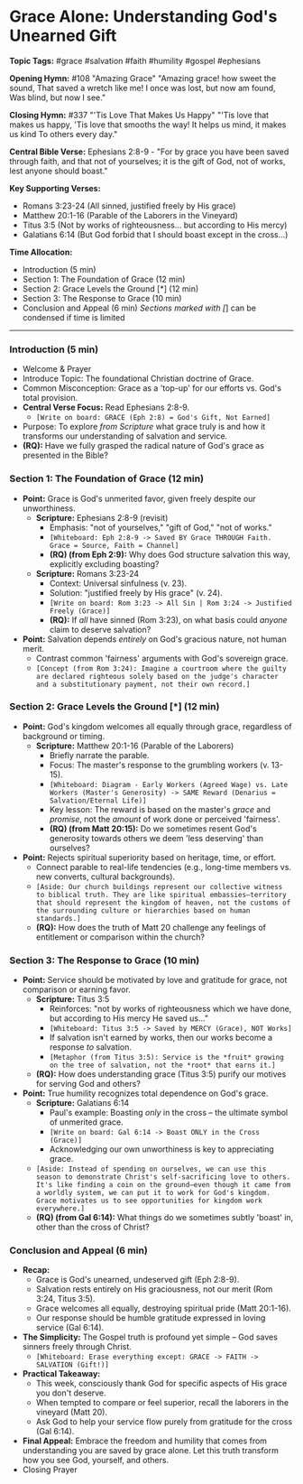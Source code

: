 # Grace Alone: Understanding God's Unearned Gift

**Topic Tags:** #grace #salvation #faith #humility #gospel #ephesians

**Opening Hymn:** #108 "Amazing Grace"
"Amazing grace! how sweet the sound, That saved a wretch like me! I once was lost, but now am found, Was blind, but now I see."

**Closing Hymn:** #337 "'Tis Love That Makes Us Happy"
"'Tis love that makes us happy, 'Tis love that smooths the way! It helps us mind, it makes us kind To others every day."

**Central Bible Verse:** Ephesians 2:8-9 - "For by grace you have been saved through faith, and that not of yourselves; it is the gift of God, not of works, lest anyone should boast."

**Key Supporting Verses:**
*   Romans 3:23-24 (All sinned, justified freely by His grace)
*   Matthew 20:1-16 (Parable of the Laborers in the Vineyard)
*   Titus 3:5 (Not by works of righteousness... but according to His mercy)
*   Galatians 6:14 (But God forbid that I should boast except in the cross...)

**Time Allocation:**
- Introduction (5 min)
- Section 1: The Foundation of Grace (12 min)
- Section 2: Grace Levels the Ground [*] (12 min)
- Section 3: The Response to Grace (10 min)
- Conclusion and Appeal (6 min)
*Sections marked with [*] can be condensed if time is limited

---

### Introduction (5 min)

-   Welcome & Prayer
-   Introduce Topic: The foundational Christian doctrine of Grace.
-   Common Misconception: Grace as a 'top-up' for our efforts vs. God's total provision.
-   **Central Verse Focus:** Read Ephesians 2:8-9.
    -   `[Write on board: GRACE (Eph 2:8) = God's Gift, Not Earned]`
-   Purpose: To explore *from Scripture* what grace truly is and how it transforms our understanding of salvation and service.
-   **(RQ):** Have we fully grasped the radical nature of God's grace as presented in the Bible?

### Section 1: The Foundation of Grace (12 min)

-   **Point:** Grace is God's unmerited favor, given freely despite our unworthiness.
    -   **Scripture:** Ephesians 2:8-9 (revisit)
        -   Emphasis: "not of yourselves," "gift of God," "not of works."
        -   `[Whiteboard: Eph 2:8-9 -> Saved BY Grace THROUGH Faith. Grace = Source, Faith = Channel]`
        -   **(RQ) (from Eph 2:9):** Why does God structure salvation this way, explicitly excluding boasting?
    -   **Scripture:** Romans 3:23-24
        -   Context: Universal sinfulness (v. 23).
        -   Solution: "justified freely by His grace" (v. 24).
        -   `[Write on board: Rom 3:23 -> All Sin | Rom 3:24 -> Justified Freely (Grace)]`
        -   **(RQ):** If *all* have sinned (Rom 3:23), on what basis could *anyone* claim to deserve salvation?
-   **Point:** Salvation depends *entirely* on God's gracious nature, not human merit.
    -   Contrast common 'fairness' arguments with God's sovereign grace.
    -   `[Concept (from Rom 3:24): Imagine a courtroom where the guilty are declared righteous solely based on the judge's character and a substitutionary payment, not their own record.]`

### Section 2: Grace Levels the Ground [*] (12 min)

-   **Point:** God's kingdom welcomes all equally through grace, regardless of background or timing.
    -   **Scripture:** Matthew 20:1-16 (Parable of the Laborers)
        -   Briefly narrate the parable.
        -   Focus: The master's response to the grumbling workers (v. 13-15).
        -   `[Whiteboard: Diagram - Early Workers (Agreed Wage) vs. Late Workers (Master's Generosity) -> SAME Reward (Denarius = Salvation/Eternal Life)]`
        -   Key lesson: The reward is based on the master's *grace* and *promise*, not the *amount* of work done or perceived 'fairness'.
        -   **(RQ) (from Matt 20:15):** Do we sometimes resent God's generosity towards others we deem 'less deserving' than ourselves?
-   **Point:** Rejects spiritual superiority based on heritage, time, or effort.
    -   Connect parable to real-life tendencies (e.g., long-time members vs. new converts, cultural backgrounds).
    -   `[Aside: Our church buildings represent our collective witness to biblical truth. They are like spiritual embassies—territory that should represent the kingdom of heaven, not the customs of the surrounding culture or hierarchies based on human standards.]`
    -   **(RQ):** How does the truth of Matt 20 challenge any feelings of entitlement or comparison within the church?

### Section 3: The Response to Grace (10 min)

-   **Point:** Service should be motivated by love and gratitude for grace, not comparison or earning favor.
    -   **Scripture:** Titus 3:5
        -   Reinforces: "not by works of righteousness which we have done, but according to His mercy He saved us..."
        -   `[Whiteboard: Titus 3:5 -> Saved by MERCY (Grace), NOT Works]`
        -   If salvation isn't earned by works, then our works become a response *to* salvation.
        -   `[Metaphor (from Titus 3:5): Service is the *fruit* growing on the tree of salvation, not the *root* that earns it.]`
    -   **(RQ):** How does understanding grace (Titus 3:5) purify our motives for serving God and others?
-   **Point:** True humility recognizes total dependence on God's grace.
    -   **Scripture:** Galatians 6:14
        -   Paul's example: Boasting *only* in the cross – the ultimate symbol of unmerited grace.
        -   `[Write on board: Gal 6:14 -> Boast ONLY in the Cross (Grace)]`
        -   Acknowledging our own unworthiness is key to appreciating grace.
    -   `[Aside: Instead of spending on ourselves, we can use this season to demonstrate Christ's self-sacrificing love to others. It's like finding a coin on the ground—even though it came from a worldly system, we can put it to work for God's kingdom. Grace motivates us to see opportunities for kingdom work everywhere.]`
    -   **(RQ) (from Gal 6:14):** What things do we sometimes subtly 'boast' in, other than the cross of Christ?

### Conclusion and Appeal (6 min)

-   **Recap:**
    -   Grace is God's unearned, undeserved gift (Eph 2:8-9).
    -   Salvation rests entirely on His graciousness, not our merit (Rom 3:24, Titus 3:5).
    -   Grace welcomes all equally, destroying spiritual pride (Matt 20:1-16).
    -   Our response should be humble gratitude expressed in loving service (Gal 6:14).
-   **The Simplicity:** The Gospel truth is profound yet simple – God saves sinners freely through Christ.
    -   `[Whiteboard: Erase everything except: GRACE -> FAITH -> SALVATION (Gift!)]`
-   **Practical Takeaway:**
    -   This week, consciously thank God for specific aspects of His grace you don't deserve.
    -   When tempted to compare or feel superior, recall the laborers in the vineyard (Matt 20).
    -   Ask God to help your service flow purely from gratitude for the cross (Gal 6:14).
-   **Final Appeal:** Embrace the freedom and humility that comes from understanding you are saved by grace alone. Let this truth transform how you see God, yourself, and others.
-   Closing Prayer